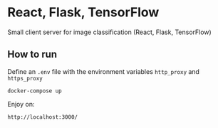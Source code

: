 # React, Flask, TensorFlow

Small client server for image classification (React, Flask, TensorFlow)


## How to run

Define an `.env` file with the environment variables `http_proxy` and `https_proxy`

    docker-compose up
    
Enjoy on: 

    http://localhost:3000/ 
    
